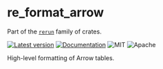# re_format_arrow

Part of the [`rerun`](https://github.com/rerun-io/rerun) family of crates.

[![Latest version](https://img.shields.io/crates/v/re_format_arrow.svg)](https://crates.io/crates/re_format_arrow)
[![Documentation](https://docs.rs/re_format_arrow/badge.svg)](https://docs.rs/re_format_arrow)
![MIT](https://img.shields.io/badge/license-MIT-blue.svg)
![Apache](https://img.shields.io/badge/license-Apache-blue.svg)


High-level formatting of Arrow tables.

